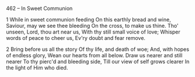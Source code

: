 462 – In Sweet Communion


1
While in sweet communion feeding
On this earthly bread and wine,
Saviour, may we see thee bleeding
On the cross, to make us thine.
Tho' unseen, Lord, thou art near us,
With thy still small voice of love;
Whisper words of peace to cheer us,
Ev'ry doubt and fear remove.

2
Bring before us all the story
Of thy life, and death of woe;
And, with hopes of endless glory,
Wean our hearts from all below.
Draw us nearer and still nearer
To thy pierc'd and bleeding side,
Till our view of self grows clearer
In the light of Him who died.

